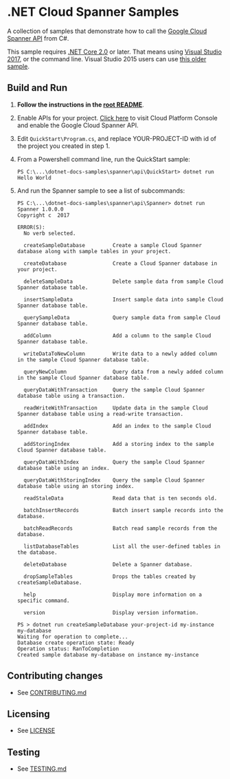 # .NET Cloud Spanner Samples

A collection of samples that demonstrate how to call the
[Google Cloud Spanner API](https://cloud.google.com/spanner/docs/) from C#.

This sample requires [.NET Core 2.0](
    https://www.microsoft.com/net/core) or later.  That means using
[Visual Studio 2017](
    https://www.visualstudio.com/), or the command line.  Visual Studio 2015 users
can use [this older sample](
    https://github.com/GoogleCloudPlatform/dotnet-docs-samples/tree/vs2015/spanner/api).

## Build and Run

1.  **Follow the instructions in the [root README](../../README.md)**.

4.  Enable APIs for your project.
    [Click here](https://console.cloud.google.com/flows/enableapi?apiid=spanner.googleapis.com&showconfirmation=true)
    to visit Cloud Platform Console and enable the Google Cloud Spanner API.

7.  Edit `QuickStart\Program.cs`, and replace YOUR-PROJECT-ID with id
    of the project you created in step 1.

9.  From a Powershell command line, run the QuickStart sample:
    ```
    PS C:\...\dotnet-docs-samples\spanner\api\QuickStart> dotnet run
    Hello World
    ```

10. And run the Spanner sample to see a list of subcommands:
    ```
    PS C:\...\dotnet-docs-samples\spanner\api\Spanner> dotnet run
    Spanner 1.0.0.0
    Copyright c  2017

    ERROR(S):
      No verb selected.

      createSampleDatabase         Create a sample Cloud Spanner database along with sample tables in your project.

      createDatabase               Create a Cloud Spanner database in your project.

      deleteSampleData             Delete sample data from sample Cloud Spanner database table.

      insertSampleData             Insert sample data into sample Cloud Spanner database table.

      querySampleData              Query sample data from sample Cloud Spanner database table.

      addColumn                    Add a column to the sample Cloud Spanner database table.

      writeDataToNewColumn         Write data to a newly added column in the sample Cloud Spanner database table.

      queryNewColumn               Query data from a newly added column in the sample Cloud Spanner database table.

      queryDataWithTransaction     Query the sample Cloud Spanner database table using a transaction.

      readWriteWithTransaction     Update data in the sample Cloud Spanner database table using a read-write transaction.

      addIndex                     Add an index to the sample Cloud Spanner database table.

      addStoringIndex              Add a storing index to the sample Cloud Spanner database table.

      queryDataWithIndex           Query the sample Cloud Spanner database table using an index.

      queryDataWithStoringIndex    Query the sample Cloud Spanner database table using an storing index.

      readStaleData                Read data that is ten seconds old.

      batchInsertRecords           Batch insert sample records into the database.

      batchReadRecords             Batch read sample records from the database.

      listDatabaseTables           List all the user-defined tables in the database.

      deleteDatabase               Delete a Spanner database.

      dropSampleTables             Drops the tables created by createSampleDatabase.

      help                         Display more information on a specific command.

      version                      Display version information.
    ```

    ```
    PS > dotnet run createSampleDatabase your-project-id my-instance my-database
    Waiting for operation to complete...
    Database create operation state: Ready
    Operation status: RanToCompletion
    Created sample database my-database on instance my-instance
    ```

## Contributing changes

* See [CONTRIBUTING.md](../../CONTRIBUTING.md)

## Licensing

* See [LICENSE](../../LICENSE)

## Testing

* See [TESTING.md](../../TESTING.md)
